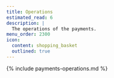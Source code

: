 ```yaml
---
title: Operations
estimated_read: 6
description: |
  The operations of the payments.
menu_order: 2300
icon:
  content: shopping_basket
  outlined: true
---
```


{% include payments-operations.md %}
